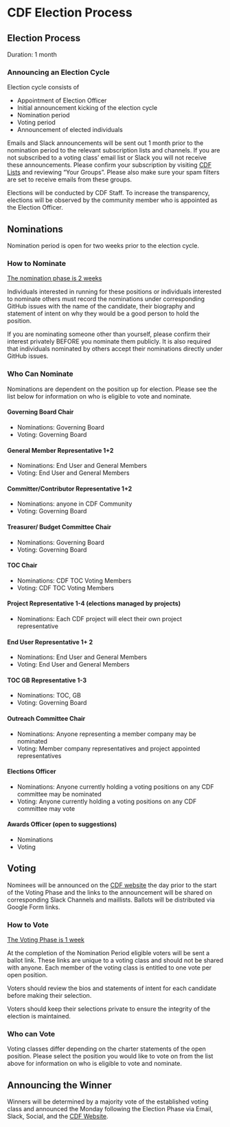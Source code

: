 # CDF Election Process


## Election Process

Duration: 1 month


### Announcing an Election Cycle

Election cycle consists of 



* Appointment of Election Officer
* Initial announcement kicking of the election cycle
* Nomination period
* Voting period
* Announcement of elected individuals

Emails and Slack announcements will be sent out 1 month prior to the nomination period to the relevant subscription lists and channels. If you are not subscribed to a voting class’ email list  or Slack you will not receive these announcements. Please confirm your subscription by visiting [CDF Lists](https://lists.cd.foundation/groups) and reviewing “Your Groups”. Please also make sure your spam filters are set to receive emails from these groups.

Elections will be conducted by CDF Staff. To increase the transparency, elections will be observed by the community member who is appointed as the Election Officer.


## Nominations

Nomination period is open for two weeks prior to the election cycle. 


### How to Nominate

<span style="text-decoration:underline;">The nomination phase is 2 weeks</span>

Individuals interested in running for these positions or individuals interested to nominate others must record the nominations under corresponding GitHub issues with the name of the candidate, their biography and statement of intent on why they would be a good person to hold the position.

If you are nominating someone other than yourself, please confirm their interest privately BEFORE you nominate them publicly. It is also required that individuals nominated by others accept their nominations directly under GitHub issues. 


### Who Can Nominate

Nominations are dependent on the position up for election. Please see the list below  for information on who is eligible to vote and nominate.


#### Governing Board Chair 

* Nominations: Governing Board 
* Voting: Governing Board


#### General Member Representative 1+2 

* Nominations: End User and General Members
* Voting: End User and General Members


#### Committer/Contributor Representative 1+2

* Nominations: anyone in CDF Community
* Voting: Governing Board


#### Treasurer/ Budget Committee Chair

* Nominations: Governing Board 
* Voting: Governing Board


#### TOC Chair

* Nominations: CDF TOC Voting Members
* Voting: CDF TOC Voting Members


#### Project Representative 1-4 (elections managed by projects)

* Nominations: Each CDF project will elect their own project representative


#### End User Representative 1+ 2

* Nominations: End User and General Members
* Voting: End User and General Members


#### TOC GB Representative 1-3

* Nominations: TOC, GB 
* Voting: Governing Board


#### Outreach Committee Chair

* Nominations: Anyone representing a member company may be nominated
* Voting: Member company representatives and project appointed representatives


#### Elections Officer

* Nominations: Anyone currently holding a voting positions on any CDF committee may be nominated
* Voting: Anyone currently holding a voting positions on any CDF committee may vote


#### Awards Officer (open to suggestions)

* Nominations
* Voting


## Voting

Nominees will be announced on the [CDF website](https://cd.foundation/news/) the day prior to the start of the Voting Phase and the links to the announcement will be shared on corresponding Slack Channels and maillists. Ballots will be distributed via Google Form links.


### How to Vote

<span style="text-decoration:underline;">The Voting Phase is 1 week</span>

At the completion of the Nomination Period eligible voters will be sent a ballot link. These links are unique to a voting class and should not be shared with anyone. Each member of the voting class is entitled to one vote per open position. 

Voters should review the bios and statements of intent for each candidate before making their selection.

Voters should keep their selections private to ensure the integrity of the election is maintained.


### Who can Vote

Voting classes differ depending on the charter statements of the open position. Please select the position you would like to vote on from the list above for information on who is eligible to vote and nominate.


## Announcing the Winner

Winners will be determined by a majority vote of the established voting class and announced the Monday following the Election Phase via Email, Slack, Social, and the [CDF Website](https://cd.foundation/news/).
